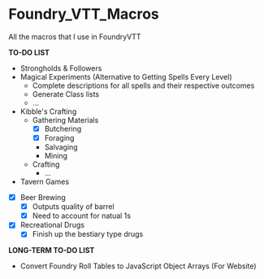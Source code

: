 # Foundry_VTT_Macros
All the macros that I use in FoundryVTT

**TO-DO LIST**
* Strongholds & Followers
* Magical Experiments (Alternative to Getting Spells Every Level)
    * Complete descriptions for all spells and their respective outcomes
    * Generate Class lists
    * ...
* Kibble's Crafting
    * Gathering Materials
        * [x] Butchering
        * [x] Foraging
        * Salvaging
        * Mining
    * Crafting
        * ...
* Tavern Games
* [x] Beer Brewing
   * [x] Outputs quality of barrel
   * [x] Need to account for natual 1s
* [x] Recreational Drugs
    * [x] Finish up the bestiary type drugs

**LONG-TERM TO-DO LIST**
* Convert Foundry Roll Tables to JavaScript Object Arrays (For Website)
